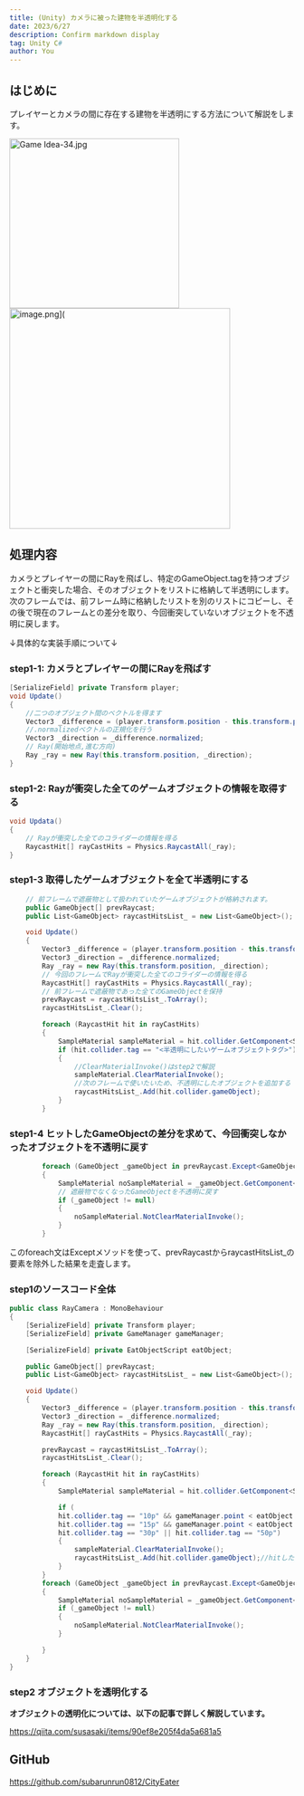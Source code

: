 ```yaml
---
title: (Unity) カメラに被った建物を半透明化する
date: 2023/6/27
description: Confirm markdown display
tag: Unity C#
author: You
---
```


## はじめに
プレイヤーとカメラの間に存在する建物を半透明にする方法について解説をします。


<img width="300" alt="Game Idea-34.jpg" src="https://qiita-image-store.s3.ap-northeast-1.amazonaws.com/0/1349017/207ea374-1353-a1b6-2ff5-679db79a20dc.png">

<img width="390" alt="image.png](" src="https://qiita-image-store.s3.ap-northeast-1.amazonaws.com/0/1349017/719fb6db-6743-a8f1-7dba-c73b210c87f6.png">

## 処理内容
カメラとプレイヤーの間にRayを飛ばし、特定のGameObject.tagを持つオブジェクトと衝突した場合、そのオブジェクトをリストに格納して半透明にします。次のフレームでは、前フレーム時に格納したリストを別のリストにコピーし、その後で現在のフレームとの差分を取り、今回衝突していないオブジェクトを不透明に戻します。

↓具体的な実装手順について↓

### step1-1: カメラとプレイヤーの間にRayを飛ばす

```c#
[SerializeField] private Transform player;
void Update()
{
    //二つのオブジェクト間のベクトルを得ます
    Vector3 _difference = (player.transform.position - this.transform.position);
    //.normalizedベクトルの正規化を行う
    Vector3 _direction = _difference.normalized;
    // Ray(開始地点,進む方向)
    Ray _ray = new Ray(this.transform.position, _direction);
}
```

### step1-2: Rayが衝突した全てのゲームオブジェクトの情報を取得する
```c#
void Updata()
{
    // Rayが衝突した全てのコライダーの情報を得る
    RaycastHit[] rayCastHits = Physics.RaycastAll(_ray);
}
```

### step1-3 取得したゲームオブジェクトを全て半透明にする
```c#
    // 前フレームで遮蔽物として扱われていたゲームオブジェクトが格納されます。
    public GameObject[] prevRaycast;
    public List<GameObject> raycastHitsList_ = new List<GameObject>();

    void Update()
    {
        Vector3 _difference = (player.transform.position - this.transform.position);
        Vector3 _direction = _difference.normalized;
        Ray _ray = new Ray(this.transform.position, _direction);
        // 今回のフレームでRayが衝突した全てのコライダーの情報を得る
        RaycastHit[] rayCastHits = Physics.RaycastAll(_ray);
        // 前フレームで遮蔽物であった全てのGameObjectを保持
        prevRaycast = raycastHitsList_.ToArray();
        raycastHitsList_.Clear();

        foreach (RaycastHit hit in rayCastHits)
        {
            SampleMaterial sampleMaterial = hit.collider.GetComponent<SampleMaterial>();
            if (hit.collider.tag == "<半透明にしたいゲームオブジェクトタグ>")
            {
                //ClearMaterialInvoke()はstep2で解説
                sampleMaterial.ClearMaterialInvoke();
                //次のフレームで使いたいため、不透明にしたオブジェクトを追加する
                raycastHitsList_.Add(hit.collider.gameObject);
            }
        }
```

### step1-4 ヒットしたGameObjectの差分を求めて、今回衝突しなかったオブジェクトを不透明に戻す
```c#
        foreach (GameObject _gameObject in prevRaycast.Except<GameObject>(raycastHitsList_))
        {
            SampleMaterial noSampleMaterial = _gameObject.GetComponent<SampleMaterial>();
            // 遮蔽物でなくなったGameObjectを不透明に戻す
            if (_gameObject != null)
            {
                noSampleMaterial.NotClearMaterialInvoke();
            }
        }
```
このforeach文はExceptメソッドを使って、prevRaycastからraycastHitsList_の要素を除外した結果を走査します。

### step1のソースコード全体
```c#
public class RayCamera : MonoBehaviour
{
    [SerializeField] private Transform player;
    [SerializeField] private GameManager gameManager;

    [SerializeField] private EatObjectScript eatObject;

    public GameObject[] prevRaycast;
    public List<GameObject> raycastHitsList_ = new List<GameObject>();

    void Update()
    {
        Vector3 _difference = (player.transform.position - this.transform.position);
        Vector3 _direction = _difference.normalized;
        Ray _ray = new Ray(this.transform.position, _direction);
        RaycastHit[] rayCastHits = Physics.RaycastAll(_ray);

        prevRaycast = raycastHitsList_.ToArray();
        raycastHitsList_.Clear();

        foreach (RaycastHit hit in rayCastHits)
        {
            SampleMaterial sampleMaterial = hit.collider.GetComponent<SampleMaterial>();

            if (
            hit.collider.tag == "10p" && gameManager.point < eatObject.obj10p || hit.collider.tag == "12p" && gameManager.point < eatObject.obj12p ||
            hit.collider.tag == "15p" && gameManager.point < eatObject.obj15p || hit.collider.tag == "20p" && gameManager.point < eatObject.obj20p ||
            hit.collider.tag == "30p" || hit.collider.tag == "50p")
            {
                sampleMaterial.ClearMaterialInvoke();
                raycastHitsList_.Add(hit.collider.gameObject);//hitしたgameobjectを追加する
            }
        }
        foreach (GameObject _gameObject in prevRaycast.Except<GameObject>(raycastHitsList_))
        {
            SampleMaterial noSampleMaterial = _gameObject.GetComponent<SampleMaterial>();
            if (_gameObject != null)
            {
                noSampleMaterial.NotClearMaterialInvoke();
            }

        }
    }
}
```

### step2 オブジェクトを透明化する
**オブジェクトの透明化については、以下の記事で詳しく解説しています。**

https://qiita.com/susasaki/items/90ef8e205f4da5a681a5


## GitHub

https://github.com/subarunrun0812/CityEater
